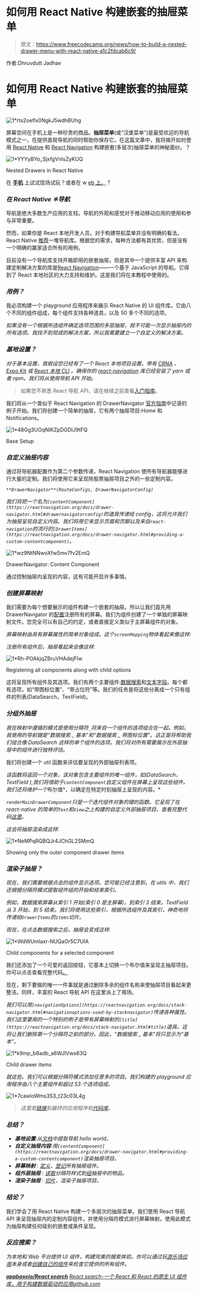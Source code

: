 # 如何用 React Native 构建嵌套的抽屉菜单

> 原文：<https://www.freecodecamp.org/news/how-to-build-a-nested-drawer-menu-with-react-native-a1c2fdcab6c9/>

作者:Dhruvdutt Jadhav

# 如何用 React Native 构建嵌套的抽屉菜单

![1*rts2oeflx0NgkJ5wdhBUhg](img/301623693451e853fbe39a04d7d9918c.png)

屏幕空间在手机上是一种珍贵的商品。**抽屉菜单**(或“汉堡菜单”)是最受欢迎的导航模式之一，在提供直观导航的同时帮助你保存它。在这篇文章中，我将揭开如何使用 [React Native](https://facebook.github.io/react-native/) 和 [React Navigation](https://reactnavigation.org/) 构建嵌套(多层次)抽屉菜单的神秘面纱。？

![1*YYYyBYo_SjxfgVnIsZyKUQ](img/005e5654311d08ac6cb97812866fa53c.png)

Nested Drawers in React Native

在 [**手机**](https://expo.io/@dhruvdutt/native-kitchensink) 上试试现场试玩？或者在 w [eb 上。](https://expo.io/appetize-simulator?url=https://expo.io/@dhruvdutt/native-kitchensink&appetizeCode=pc_0dybu6gxac)？ *️*

### *在 React Native ⚛️导航*

导航是绝大多数生产应用的支柱。导航的外观和感觉对于推动移动应用的使用和参与非常重要。

然而，如果你是 React 本地开发人员，对于构建导航菜单并没有明确的看法。React Native [推荐](https://facebook.github.io/react-native/docs/navigation.html)一堆导航库。根据您的需求，每种方法都有其优势，但是没有一个明确的赢家适合所有的用例。

目前没有一个导航库支持开箱即用的嵌套抽屉。但是其中一个提供丰富 API 来构建定制解决方案的库是[React Navigation](https://reactnavigation.org/)——一个基于 JavaScript 的导航。它得到了 React 本地社区的大力支持和维护。这是我们将在本教程中使用的。

### *用例？️*

我必须构建一个 playground 应用程序来展示 React Native 的 UI 组件库。它由八个不同的组件组成，每个组件支持各种道具，以及 50 多个不同的选项。

*如果没有一个根据所选组件确定选项范围的多层抽屉，就不可能一次显示抽屉内的所有选项。我找不到现成的解决方案，所以我需要建立一个自定义的解决方案。*

### *基地设置？*

*对于基本设置，我假设您已经有了一个 React 本地项目设置，带有 [CRNA](https://facebook.github.io/react-native/docs/getting-started.html) 、 [Expo Kit](https://docs.expo.io/versions/latest/) 或 [React 本地 CLI](https://facebook.github.io/react-native/docs/getting-started.html) 。确保你的 [react-navigation](https://www.npmjs.com/package/react-navigation) 库已经安装了 yarn 或者 npm。我们将从使用导航 API 开始。*

> 如果您不熟悉 React 导航 API，请在继续之前查看[入门指南](https://reactnavigation.org/docs/getting-started.html)。

我们将从一个类似于 React Navigation 的 DrawerNavigator [官方指南](https://reactnavigation.org/docs/drawer-based-navigation.html)中记录的例子开始。我们将创建一个简单的抽屉，它有两个抽屉项目:Home 和 Notifications。

![1*48Gg3UOqNIKZpDGDlJ9tFQ](img/dd2dbc3a0d013ac68a79f7044cd6345e.png)

Base Setup

### *自定义抽屉内容*

通过将导航器配置作为第二个参数传递，React Navigation 使所有导航器能够进行大量的定制。我们将使用它来呈现除股票抽屉项目之外的一些定制内容。

*``**DrawerNavigator**(RouteConfigs, DrawerNavigatorConfig)``*

*我们将把一个名为`[contentComponent](https://reactnavigation.org/docs/drawer-navigator.html#drawernavigatorconfig)`的道具传递给 config，这将允许我们为抽屉呈现自定义内容。我们将用它来显示页眉和页脚以及来自`react-navigation`的流行的`[DrawerItems](https://reactnavigation.org/docs/drawer-navigator.html#providing-a-custom-contentcomponent)`。*

![1*wz9NtNNwoXfw5mv7fv2EmQ](img/9de510912f078d4f49e8a0962b66c869.png)

DrawerNavigator: Content Component

通过控制抽屉内呈现的内容，这有可能开启许多事情。

### *创建屏幕映射*

我们需要为每个想要展示的组件构建一个嵌套的抽屉。所以让我们首先用 DrawerNavigator 的[配置](https://reactnavigation.org/docs/drawer-navigator.html#drawernavigatorconfig)注册所有的屏幕。我们为组件创建了一个单独的屏幕映射文件。您完全可以有自己的约定，或者直接定义类似于主屏幕组件的对象。

*屏幕映射由具有屏幕属性的简单对象组成。这个`screenMapping`物体看起来像这样:*

*注册所有组件后，抽屉看起来会像这样:*

![1*Rh-POAkjqZBruVHAdejFlw](img/813b81372ebf2b2a1ddcc7079aa82484.png)

Registering all components along with child options

这将呈现所有组件及其选项。我们有两个主要组件:[数据搜索](https://opensource.appbase.io/reactive-manual/native/components/datasearch.html)和[文本字段](https://opensource.appbase.io/reactive-manual/native/components/textfield.html)。每个都有选项，如“带图标位置”、“带占位符”等。我们的任务是将这些分离成一个只有组件的列表(DataSearch，TextField)。

### *分组外抽屉*

*我在映射中遵循的模式是使用分隔符`_`将来自一个组件的选项组合在一起。例如，我使用的导航键是“数据搜索 _ 基本”和“数据搜索 _ 带图标位置”。这正是将帮助我们组合像 DataSearch 这样的单个组件的选项。我们将对所有需要展示在外层抽屉中的组件进行独特评估。*

我们将创建一个 util 函数来评估要呈现的外部抽屉列表项。

*该函数将返回一个对象，该对象包含主要组件的唯一组件，如(DataSearch，TextField ),我们将借助于`contentComponent`自定义组件在屏幕上呈现这些组件。我们还将维护一个*布尔值*，以确定在特定时刻抽屉上呈现的内容。*

*`renderMainDrawerComponent`只是一个迭代组件对象的键的函数。它呈现了在 react-native 的简单的`Text`和`View`之上构建的自定义外部抽屉项目。查看完整代码[这里](https://github.com/appbaseio-apps/native-kitchensink/blob/master/src/components/OuterDrawerItem.js)。*

*这会将抽屉渲染成这样:*

![1*NeMPqRQBQJr4JChGL2SMmQ](img/b7bb5a322cf2d6f03a6a136c029a3f90.png)

Showing only the outer component drawer items

### *渲染子抽屉？*

*现在，我们需要根据点击的组件显示选项。您可能已经注意到，在 utils 中，我们还根据分隔符模式提取组件组的开始和结束索引。*

*例如，数据搜索屏幕从索引 1 开始(索引 0 是主屏幕)，到索引 3 结束。TextField 从 3 开始，到 5 结束。我们将使用这些索引，根据所选组件及其索引，神奇地将传递给`DrawerItems`的`items`切片。*

*现在，在点击数据搜索之后，抽屉会变成这样:*

![1*WdWUmlaxr-NUQaOr5C7UIA](img/a69de2ec939843dabedccfd5da491f01.png)

Child components for a selected component

我们还添加了一个可爱的返回按钮，它基本上切换一个布尔值来呈现主抽屉项目。你可以点击查看完整代码[。](https://github.com/appbaseio-apps/native-kitchensink/blob/master/src/drawers/MainDrawer.js)

现在，剩下要做的唯一一件事就是通过删除多余的组件名称来使抽屉项目看起来更整洁。同样，丰富的 React 导航 API 在这里派上了用场。

*我们可以用`[navigationOptions](https://reactnavigation.org/docs/stack-navigator.html#navigationoptions-used-by-stacknavigator)`传递各种属性。我们这里要用的一个特别的例子是带有屏幕映射的`[title](https://reactnavigation.org/docs/stack-navigator.html#title)`道具。这将让我们删除第一个分隔符之前的部分。因此，“数据搜索 _ 基本”将只显示为“基本”。*

![1*k9mp_b8adb_a6WJlVwx63Q](img/6e7ec83a9da83355a5c46b46ed5f2553.png)

Child drawer items

*就这些。我们可以根据分隔符模式添加任意多的项目。我们构建的 playground 应用程序由八个主要组件和超过 53 个选项组成。*

![1*7cawloWms3S3_t23c03L4g](img/b474312f27e7596e4be0ca5f3114944e.png)

> *这里是[链接](https://expo.io/@dhruvdutt/native-kitchensink)到最终的应用程序和[代码库](https://github.com/appbaseio-apps/native-kitchensink)。*

### *总结？*

*   ***基地设置**:从[文档](https://reactnavigation.org/docs/drawer-based-navigation.html)中提取导航 hello world。*
*   ***自定义抽屉内容**:用`[contentComponent](https://reactnavigation.org/docs/drawer-navigator.html#providing-a-custom-contentcomponent)`渲染抽屉项目。*
*   ***屏幕映射** : [定义](https://github.com/appbaseio-apps/native-kitchensink/blob/master/src/screenMapping.js)，[登记](https://github.com/appbaseio-apps/native-kitchensink/blob/master/App.js#L14-L15)所有抽屉组件。*
*   ***组外层抽屉** : [读取](https://github.com/appbaseio-apps/native-kitchensink/blob/master/src/utils.js#L1-L20)分隔符样式到[组](https://github.com/appbaseio-apps/native-kitchensink/blob/master/src/drawers/MainDrawer.js#L67-L68)抽屉中的物品。*
*   ***渲染子抽屉** : [切片](https://github.com/appbaseio-apps/native-kitchensink/blob/master/src/drawers/MainDrawer.js#L81)，渲染子抽屉项目。*

### *结论？*

我们学会了用 React Native 构建一个多层次的抽屉菜单。我们使用 React 导航 API 来呈现抽屉内的定制内容组件，并使用分隔符模式进行屏幕映射。使用此模式为抽屉构建任何级别的嵌套或条件呈现。

### *反应搜索？*

*为本地和 Web 平台提供 UI 组件，构建完美的搜索体验。你可以通过玩[游乐场应用](https://expo.io/@dhruvdutt/native-kitchensink)本身或者[创建自己的组件](https://opensource.appbase.io/reactive-manual/native/advanced/reactivecomponent.html)来检查它提供的所有组件。*

*[**appbaseio/React search**](https://github.com/appbaseio/reactivesearch)*
*[*React search-一个 React 和 React 的原生 UI 组件库，用于构建数据驱动的应用*github.com](https://github.com/appbaseio/reactivesearch)*